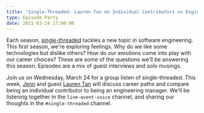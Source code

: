 ```yaml
---
title: 'Single-Threaded: Lauren Tan on Individual Contributors vs Engineering Managers'
type: Episode Party
date: 2021-03-24 17:00:00
---
```


Each season, [single-threaded](https://anchor.fm/single-threaded/) tackles a new topic in software engineering. This first season, we're exploring feelings. Why do we like some technologies but dislike others? How do our emotions come into play with our career choices? These are some of the questions we'll be answering this season. Episodes are a mix of guest interviews and solo musings.

Join us on Wednesday, March 24 for a group listen of single-threaded. This week, [Jenn](https://twitter.com/gurlcode) and guest [Lauren Tan](https://twitter.com/sugarpirate_) will discuss career paths and compare being an individual contributor to being an engineering manager. We'll be listening together in the `live-event-voice` channel, and sharing our thoughts in the `#single-threaded` channel.
